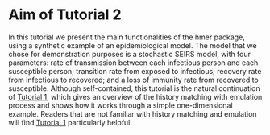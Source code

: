 # Aim of Tutorial 2

In this tutorial we present the main functionalities of the hmer package, using a synthetic example of an epidemiological model. The model that we chose for demonstration purposes is a stochastic SEIRS model, with four parameters: rate of transmission between each infectious person and each susceptible person; transition rate from exposed to infectious; recovery rate from infectious to recovered; and a loss of immunity rate from recovered to susceptible. Although self-contained, this tutorial is the natural continuation of [Tutorial 1](https://danny-sc.github.io/Tutorial_1/), which gives an overview of the history matching with emulation process and shows how it works through a simple one-dimensional example. Readers that are not familiar with history matching and emulation will find [Tutorial 1](https://danny-sc.github.io/Tutorial_1/) particularly helpful.

